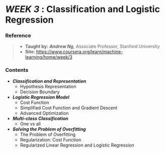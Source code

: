 # **_WEEK 3_** : Classification and Logistic Regression

### Reference
> * **Taught by:** _**Andrew Ng**_, Associate Professor, Stanford University
> * **Site:** https://www.coursera.org/learn/machine-learning/home/week/3

### Contents
* _**Classification and Representation**_
  * Hypothesis Representation
  * Decision Boundary
* _**Logistic Regression Model**_
  * Cost Function
  * Simplified Cost Function and Gradient Descent
  * Advanced Optimization
* _**Multi-class Classification**_
  * One vs all
* _**Solving the Problem of Overfitting**_
  * The Problem of Overfitting
  * Regularization: Cost Function
  * Regularized Linear Regression and Logistic Regression
